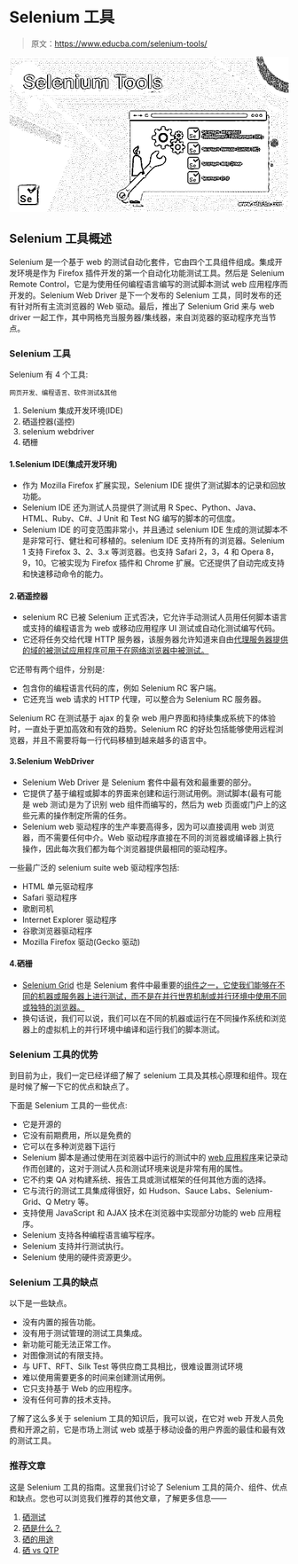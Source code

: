 # Selenium 工具

> 原文：<https://www.educba.com/selenium-tools/>

![Selenium Tools](img/96d67345582ce8bde4b65ec1d3b39fd3.png)



## Selenium 工具概述

Selenium 是一个基于 web 的测试自动化套件，它由四个工具组件组成。集成开发环境是作为 Firefox 插件开发的第一个自动化功能测试工具。然后是 Selenium Remote Control，它是为使用任何编程语言编写的测试脚本测试 web 应用程序而开发的。Selenium Web Driver 是下一个发布的 Selenium 工具，同时发布的还有针对所有主流浏览器的 Web 驱动。最后，推出了 Selenium Grid 来与 web driver 一起工作，其中网格充当服务器/集线器，来自浏览器的驱动程序充当节点。

### Selenium 工具

Selenium 有 4 个工具:

<small>网页开发、编程语言、软件测试&其他</small>

1.  Selenium 集成开发环境(IDE)
2.  硒遥控器(遥控)
3.  selenium webdriver
4.  硒栅

#### 1.Selenium IDE(集成开发环境)

*   作为 Mozilla Firefox 扩展实现，Selenium IDE 提供了测试脚本的记录和回放功能。
*   Selenium IDE 还为测试人员提供了测试用 R Spec、Python、Java、HTML、Ruby、C#、J Unit 和 Test NG 编写的脚本的可信度。
*   Selenium IDE 的可变范围非常小，并且通过 selenium IDE 生成的测试脚本不是非常可行、健壮和可移植的。selenium IDE 支持所有的浏览器。Selenium 1 支持 Firefox 3、2、3.x 等浏览器。也支持 Safari 2，3，4 和 Opera 8，9，10。它被实现为 Firefox 插件和 Chrome 扩展。它还提供了自动完成支持和快速移动命令的能力。

#### 2.硒遥控器

*   selenium RC 已被 Selenium 正式否决，它允许手动测试人员用任何脚本语言或支持的编程语言为 web 或移动应用程序 UI 测试或自动化测试编写代码。
*   它还将任务交给代理 HTTP 服务器，该服务器允许知道来自由[代理服务器提供的域的被测试应用程序可用于在网络浏览器中被测试。](https://www.educba.com/types-of-proxy-servers/)

它还带有两个组件，分别是:

*   包含你的编程语言代码的库，例如 Selenium RC 客户端。
*   它还充当 web 请求的 HTTP 代理，可以整合为 Selenium RC 服务器。

Selenium RC 在测试基于 ajax 的复杂 web 用户界面和持续集成系统下的体验时，一直处于更加高效和有效的趋势。Selenium RC 的好处包括能够使用远程浏览器，并且不需要将每一行代码移植到越来越多的语言中。

#### 3.Selenium WebDriver

*   Selenium Web Driver 是 Selenium 套件中最有效和最重要的部分。
*   它提供了基于编程或脚本的界面来创建和运行测试用例。测试脚本(最有可能是 web 测试)是为了识别 web 组件而编写的，然后为 web 页面或门户上的这些元素的操作制定所需的任务。
*   Selenium web 驱动程序的生产率要高得多，因为可以直接调用 web 浏览器，而不需要任何中介。Web 驱动程序直接在不同的浏览器或编译器上执行操作，因此每次我们都为每个浏览器提供最相同的驱动程序。

一些最广泛的 selenium suite web 驱动程序包括:

*   HTML 单元驱动程序
*   Safari 驱动程序
*   歌剧司机
*   Internet Explorer 驱动程序
*   谷歌浏览器驱动程序
*   Mozilla Firefox 驱动(Gecko 驱动)

#### 4.硒栅

*   [Selenium Grid](https://www.educba.com/selenium-grid/) 也是 Selenium 套件中最重要的[组件之一，它使我们能够在不同的机器或服务器上进行测试，而不是在并行世界机制或并行环境中使用不同或独特的浏览器。](https://www.educba.com/components-of-selenium/)
*   换句话说，我们可以说，我们可以在不同的机器或运行在不同操作系统和浏览器上的虚拟机上的并行环境中编译和运行我们的脚本测试。

### Selenium 工具的优势

到目前为止，我们一定已经详细了解了 selenium 工具及其核心原理和组件。现在是时候了解一下它的优点和缺点了。

下面是 Selenium 工具的一些优点:

*   它是开源的
*   它没有前期费用，所以是免费的
*   它可以在多种浏览器下运行
*   Selenium 脚本是通过使用在浏览器中运行的测试中的 [web 应用程序](https://www.educba.com/what-is-web-application/)来记录动作而创建的，这对于测试人员和测试环境来说是非常有用的属性。
*   它不约束 QA 对构建系统、报告工具或测试框架的任何其他方面的选择。
*   它与流行的测试工具集成得很好，如 Hudson、Sauce Labs、Selenium-Grid、Q Metry 等。
*   支持使用 JavaScript 和 AJAX 技术在浏览器中实现部分功能的 web 应用程序。
*   Selenium 支持各种编程语言编写程序。
*   Selenium 支持并行测试执行。
*   Selenium 使用的硬件资源更少。

### Selenium 工具的缺点

以下是一些缺点。

*   没有内置的报告功能。
*   没有用于测试管理的测试工具集成。
*   新功能可能无法正常工作。
*   对图像测试的有限支持。
*   与 UFT、RFT、Silk Test 等供应商工具相比，很难设置测试环境
*   难以使用需要更多的时间来创建测试用例。
*   它只支持基于 Web 的应用程序。
*   没有任何可靠的技术支持。

了解了这么多关于 selenium 工具的知识后，我可以说，在它对 web 开发人员免费和开源之前，它是市场上测试 web 或基于移动设备的用户界面的最佳和最有效的测试工具。

### 推荐文章

这是 Selenium 工具的指南。这里我们讨论了 Selenium 工具的简介、组件、优点和缺点。您也可以浏览我们推荐的其他文章，了解更多信息——

1.  [硒测试](https://www.educba.com/selenium-testing/)
2.  [硒是什么？](https://www.educba.com/what-is-selenium/)
3.  [硒的用途](https://www.educba.com/uses-of-selenium/)
4.  [硒 vs QTP](https://www.educba.com/selenium-vs-qtp/)





